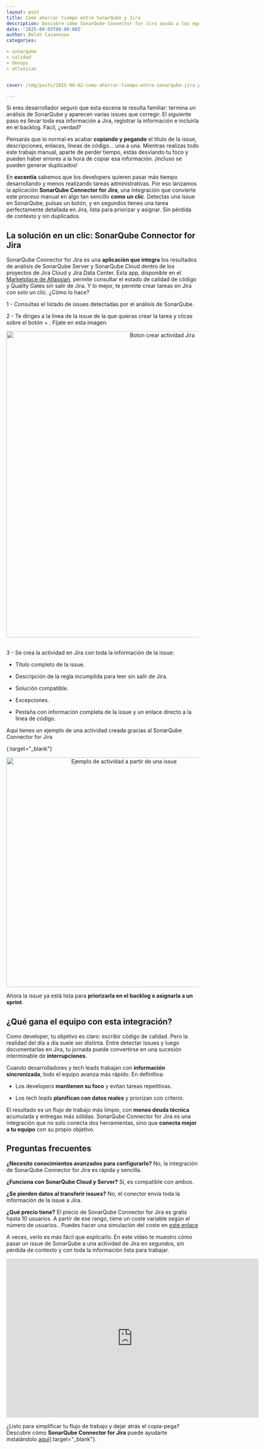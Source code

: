 ```yaml
---
layout: post
title: Cómo ahorrar tiempo entre SonarQube y Jira
description: Descubre cómo SonarQube Connector for Jira ayuda a los equipos de desarrollo a crear actividades en Jira sin perder tiempo ni duplicar trabajo.
date: '2025-09-03T08:00:00Z'
author: Belén Casanovas
categories:

- sonarqube
- calidad
- devops
- atlassian


cover: /img/posts/2025-09-02-como-ahorrar-tiempo-entre-sonarqube-jira.png

---
```


Si eres desarrollador seguro que esta escena te resulta familiar: termina un análisis de SonarQube y aparecen varias issues que corregir. El siguiente paso es llevar toda esa información a Jira, registrar la información e incluirla en el backlog. Fácil, ¿verdad?

Pensarás que lo normal es acabar **copiando y pegando** el título de la issue, descripciones, enlaces, líneas de código... una a una. Mientras realizas todo este trabajo manual, aparte de perder tiempo, estás desviando tu foco y pueden haber errores a la hora de copiar esa información. ¡Incluso se pueden generar duplicados!

En **excentia** sabemos que los developers quieren pasar más tiempo desarrollando y menos realizando tareas administrativas. Por eso lanzamos la aplicación **SonarQube Connector for Jira**, una integración que convierte este proceso manual en algo tan sencillo **como un clic**. Detectas una issue en SonarQube, pulsas un botón, y en segundos tienes una tarea perfectamente detallada en Jira, lista para priorizar y asignar. Sin pérdida de contexto y sin duplicados.

<h2>La solución en un clic: SonarQube Connector for Jira</h2>

SonarQube Connector for Jira es una **aplicación que integra** los resultados de análisis de SonarQube Server y SonarQube Cloud dentro de los proyectos de Jira Cloud y Jira Data Center. Esta app, disponible en el [Marketplace de Atlassian](/apps-atlassian-marketplace), permite consultar el estado de calidad de código y Quality Gates sin salir de Jira. Y lo mejor, te permite crear tareas en Jira con solo un clic. ¿Cómo lo hace?

1 - Consultas el listado de issues detectadas por el análisis de SonarQube.   <br> 

2 - Te diriges a la línea de la issue de la que quieras crear la tarea y clicas sobre el botón + . Fíjate en esta imagen:  <br> 

<div style="text-align: center;">
<img src="/img/atlassian-addons/sonarqube-connector-for-jira-crear-actividad.png" width="800" alt="Boton crear actividad Jira">
</div>
<br>

3 - Se crea la actividad en Jira con toda la información de la issue:   <br> 

- Título completo de la issue.  <br> 

- Descripción de la regla incumplida para leer sin salir de Jira.  <br>

- Solución compatible. <br>

- Excepciones. <br>

- Pestaña con información completa de la issue y un enlace directo a la línea de código. <br>

Aquí tienes un ejemplo de una actividad creada gracias al SonarQube Connector for Jira


{:target="_blank"} 

<div style="text-align: center;">
<img src="/img/atlassian-addons/sonarqube-connector-for-jira-issue.png" width="600" alt="Ejemplo de actividad a partir de una issue">
</div>

Ahora la issue ya está lista para **priorizarla en el backlog o asignarla a un sprint**. 


<h2>¿Qué gana el equipo con esta integración?</h2>

Como developer, tu objetivo es claro: escribir código de calidad. Pero la realidad del día a día suele ser distinta. Entre detectar issues y luego documentarlas en Jira, tu jornada puede convertirse en una sucesión interminable de **interrupciones**.

Cuando desarrolladores y tech leads trabajan con **información sincronizada**, todo el equipo avanza más rápido. En definitiva: 

- Los developers **mantienen su foco** y evitan tareas repetitivas. <br>

- Los tech leads **planifican con datos reales** y priorizan con criterio. <br>

El resultado es un flujo de trabajo más limpio, con **menos deuda técnica** acumulada y entregas más sólidas. SonarQube Connector for Jira es una integración que no solo conecta dos herramientas, sino que **conecta mejor a tu equipo** con su propio objetivo.


<h2> Preguntas frecuentes </h2>

**¿Necesito conocimientos avanzados para configurarlo?**
No, la integración de SonarQube Connector for Jira es rápida y sencilla.

**¿Funciona con SonarQube Cloud y Server?**
Sí, es compatible con ambos.

**¿Se pierden datos al transferir issues?**
No, el conector envía toda la información de la issue a Jira.

**¿Qué precio tiene?**
El precio de SonarQube Connector for Jira es gratis hasta 10 usuarios. A partir de ese rango, tiene un coste variable según el número de usuarios.. Puedes hacer una simulación del coste en [este enlace](https://marketplace.atlassian.com/apps/1217471/sonarqube-connector-for-jira?tab=pricing)

A veces, verlo es más fácil que explicarlo. En este vídeo te muestro cómo pasar un issue de SonarQube a una actividad de Jira en segundos, sin pérdida de contexto y con toda la información lista para trabajar.

<iframe width="660" height="415" src="https://www.youtube.com/embed/3YXbauc0zuY?si=sZZF9JBsEj7pNaLX" title="YouTube video player" frameborder="0" allow="accelerometer; autoplay; clipboard-write; encrypted-media; gyroscope; picture-in-picture; web-share" referrerpolicy="strict-origin-when-cross-origin" allowfullscreen></iframe>

<br>

¿Listo para simplificar tu flujo de trabajo y dejar atrás el copia-pega? Descubre cómo **SonarQube Connector for Jira** puede ayudarte instalándolo [aquí](https://marketplace.atlassian.com/apps/1217471/sonarqube-connector-for-jira){:target="_blank"}.